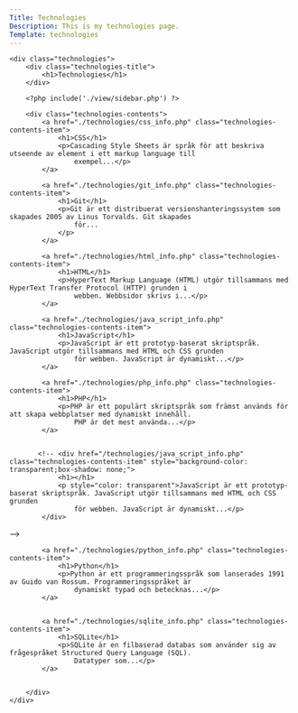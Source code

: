```yaml
---
Title: Technologies
Description: This is my technologies page.
Template: technologies
---
```


    <div class="technologies">
        <div class="technologies-title">
            <h1>Technologies</h1>
        </div>
        
        <?php include('./view/sidebar.php') ?>

        <div class="technologies-contents">
            <a href="./technologies/css_info.php" class="technologies-contents-item">
                <h1>CSS</h1>
                <p>Cascading Style Sheets är språk för att beskriva utseende av element i ett markup language till
                    exempel...</p>
            </a>

            <a href="./technologies/git_info.php" class="technologies-contents-item">
                <h1>Git</h1>
                <p>Git är ett distribuerat versionshanteringssystem som skapades 2005 av Linus Torvalds. Git skapades
                    för...
                </p>
            </a>

            <a href="./technologies/html_info.php" class="technologies-contents-item">
                <h1>HTML</h1>
                <p>HyperText Markup Language (HTML) utgör tillsammans med HyperText Transfer Protocol (HTTP) grunden i
                    webben. Webbsidor skrivs i...</p>
            </a>

            <a href="./technologies/java_script_info.php" class="technologies-contents-item">
                <h1>JavaScript</h1>
                <p>JavaScript är ett prototyp-baserat skriptspråk. JavaScript utgör tillsammans med HTML och CSS grunden
                    för webben. JavaScript är dynamiskt...</p>
            </a>

            <a href="./technologies/php_info.php" class="technologies-contents-item">
                <h1>PHP</h1>
                <p>PHP är ett populärt skriptspråk som främst används för att skapa webbplatser med dynamiskt innehåll.
                    PHP är det mest använda...</p>
            </a>


           <!-- <div href="/technologies/java_script_info.php" class="technologies-contents-item" style="background-color: transparent;box-shadow: none;">
                <h1></h1>
                <p style="color: transparent">JavaScript är ett prototyp-baserat skriptspråk. JavaScript utgör tillsammans med HTML och CSS grunden
                    för webben. JavaScript är dynamiskt...</p>
            </div>
-->


            <a href="./technologies/python_info.php" class="technologies-contents-item">
                <h1>Python</h1>
                <p>Python är ett programmeringsspråk som lanserades 1991 av Guido van Rossum. Programmeringsspråket är
                    dynamiskt typad och betecknas...</p>
            </a>

    
            <a href="./technologies/sqlite_info.php" class="technologies-contents-item">
                <h1>SQLite</h1>
                <p>SQLite är en filbaserad databas som använder sig av frågespråket Structured Query Language (SQL).
                    Datatyper som...</p>
            </a>


        </div>
    </div>